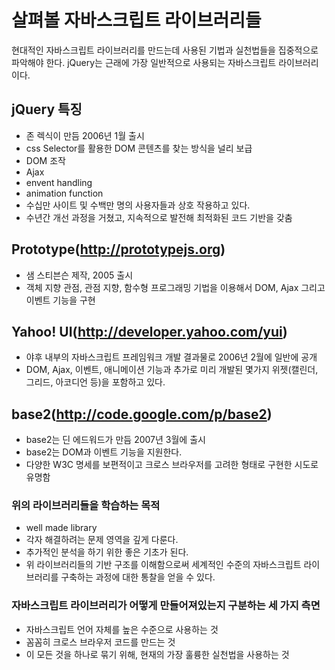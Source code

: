 # 살펴볼 자바스크립트 라이브러리들
현대적인 자바스크립트 라이브러리를 만드는데 사용된 기법과 실천법들을 집중적으로 파악해야 한다.
jQuery는 근래에 가장 일반적으로 사용되는 자바스크립트 라이브러리이다.

## jQuery 특징
- 존 렉식이 만듬 2006년 1월 출시
- css Selector를 활용한 DOM 콘텐츠를 찾는 방식을 널리 보급
- DOM 조작
- Ajax
- envent handling
- animation function
- 수십만 사이트 및 수백만 명의 사용자들과 상호 작용하고 있다.
- 수년간 개선 과정을 거쳤고, 지속적으로 발전해 최적화된 코드 기반을 갖춤 

## Prototype(http://prototypejs.org)
- 샘 스티븐슨 제작, 2005 출시
- 객체 지향 관점, 관점 지향, 함수형 프로그래밍 기법을 이용해서 DOM, Ajax 그리고 이벤트 기능을 구현

## Yahoo! UI(http://developer.yahoo.com/yui) 
- 야후 내부의 자바스크립트 프레임워크 개발 결과물로 2006년 2월에 일반에 공개
- DOM, Ajax, 이벤트, 애니메이션 기능과 추가로 미리 개발된 몇가지 위젯(캘린더, 그리드, 아코디언 등)을 포함하고 있다.

## base2(http://code.google.com/p/base2)
- base2는 딘 에드워드가 만듬 2007년 3월에 출시
- base2는 DOM과 이벤트 기능을 지원한다.
- 다양한 W3C 명세를 보편적이고 크로스 브라우저를 고려한 형태로 구현한 시도로 유명함

### 위의 라이브러리들을 학습하는 목적
- well made library
- 각자 해결하려는 문제 영역을 깊게 다룬다.
- 추가적인 분석을 하기 위한 좋은 기초가 된다.
- 위 라이브러리들의 기반 구조를 이해함으로써 세계적인 수준의 자바스크립트 라이브러리를 구축하는 과정에 대한 통찰을 얻을 수 있다.

### 자바스크립트 라이브러리가 어떻게 만들어져있는지 구분하는 세 가지 측면
- 자바스크립트 언어 자체를 높은 수준으로 사용하는 것
- 꼼꼼히 크로스 브라우저 코드를 만드는 것
- 이 모든 것을 하나로 묶기 위해, 현재의 가장 훌륭한 실천법을 사용하는 것